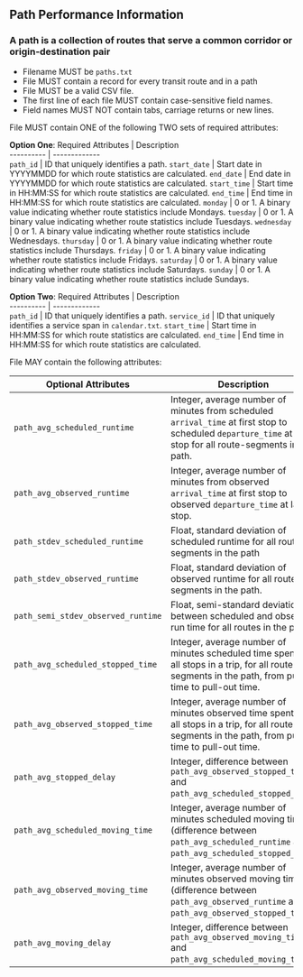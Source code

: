 ## Path Performance Information
### A path is a collection of routes that serve a common corridor or origin-destination pair

 *  Filename MUST be `paths.txt`
 *  File MUST contain a record for every transit route and in a path
 *  File MUST be a valid CSV file.
 *  The first line of each file MUST contain case-sensitive field names.
 *  Field names MUST NOT contain tabs, carriage returns or new lines.

File MUST contain ONE of the following TWO sets of required attributes:

**Option One**:
Required Attributes	| Description										
----------			| -------------		
`path_id`			| ID that uniquely identifies a path.
`start_date`		| Start date in YYYYMMDD for which route statistics are calculated.
`end_date`			| End date in YYYYMMDD for which route statistics are calculated.
`start_time`		| Start time in HH:MM:SS for which route statistics are calculated.
`end_time`			| End time in HH:MM:SS for which route statistics are calculated.
`monday`			| 0 or 1. A binary value indicating whether route statistics include Mondays.
`tuesday`			| 0 or 1. A binary value indicating whether route statistics include Tuesdays.
`wednesday`			| 0 or 1. A binary value indicating whether route statistics include Wednesdays.
`thursday`			| 0 or 1. A binary value indicating whether route statistics include Thursdays.
`friday`			| 0 or 1. A binary value indicating whether route statistics include Fridays.
`saturday`			| 0 or 1. A binary value indicating whether route statistics include Saturdays.
`sunday`			| 0 or 1. A binary value indicating whether route statistics include Sundays.

**Option Two**:
Required Attributes	| Description										
----------			| -------------		
`path_id`			| ID that uniquely identifies a path.
`service_id`		| ID that uniquely identifies a service span in `calendar.txt`.
`start_time`		| Start time in HH:MM:SS for which route statistics are calculated.
`end_time`			| End time in HH:MM:SS for which route statistics are calculated.

File MAY contain the following attributes:

Optional Attributes					| Description										
----------							| -------------		
`path_avg_scheduled_runtime`		| Integer, average number of minutes from scheduled `arrival_time` at first stop to scheduled `departure_time` at last stop for all route-segments in the path.
`path_avg_observed_runtime`			| Integer, average number of minutes from observed `arrival_time` at first stop to observed `departure_time` at last stop.
`path_stdev_scheduled_runtime`		| Float, standard deviation of scheduled runtime for all route-segments in the path
`path_stdev_observed_runtime`		| Float, standard deviation of observed runtime for all route-segments in the path.
`path_semi_stdev_observed_runtime`	| Float, semi-standard deviation between scheduled and observed run time for all routes in the path.
`path_avg_scheduled_stopped_time`	| Integer, average number of minutes scheduled time spent at all stops in a trip, for all route-segments in the path, from pull-in time to pull-out time.
`path_avg_observed_stopped_time`	| Integer, average number of minutes observed time spent at all stops in a trip, for all route-segments in the path, from pull-in time to pull-out time.
`path_avg_stopped_delay`			| Integer, difference between `path_avg_observed_stopped_time` and `path_avg_scheduled_stopped_time`.
`path_avg_scheduled_moving_time`	| Integer, average number of minutes scheduled moving time (difference between `path_avg_scheduled_runtime` and `path_avg_scheduled_stopped_time`.
`path_avg_observed_moving_time`		| Integer, average number of minutes observed moving time (difference between `path_avg_observed_runtime` and `path_avg_observed_stopped_time`.
`path_avg_moving_delay`				| Integer, difference between `path_avg_observed_moving_time` and `path_avg_scheduled_moving_time`.